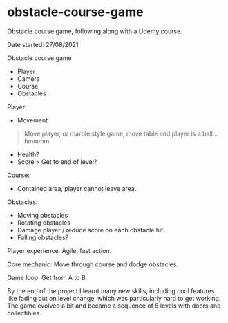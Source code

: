 # obstacle-course-game
Obstacle course game, following along with a Udemy course.

Date started: 27/08/2021

Obstacle course game

- Player
- Camera
- Course
- Obstacles

Player:
- Movement
> Move player, or marble style game, move table and player is a ball... hmmmm
- Health?
- Score > Get to end of level?

Course:
- Contained area, player cannot leave area.

Obstacles:
- Moving obstacles
- Rotating obstacles
- Damage player / reduce score on each obstacle hit
- Falling obstacles?

Player experience:
Agile, fast action.

Core mechanic:
Move through course and dodge obstacles.

Game loop:
Get from A to B.

By the end of the project I learnt many new skills, including cool features like fading out on level change, which was particularly hard to get working.
The game evolved a bit and became a sequence of 5 levels with doors and collectibles.
